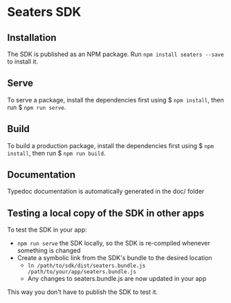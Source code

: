 # Seaters SDK

## Installation

The SDK is published as an NPM package. Run `npm install seaters --save` to install it.

## Serve

To serve a package, install the dependencies first using $ `npm install`, then run $ `npm run serve`.

## Build

To build a production package, install the dependencies first using $ `npm install`, then run $ `npm run build`.

## Documentation

Typedoc documentation is automatically generated in the doc/ folder

## Testing a local copy of the SDK in other apps

To test the SDK in your app:

- `npm run serve` the SDK locally, so the SDK is re-compiled whenever something is changed
- Create a symbolic link from the SDK's bundle to the desired location
  - `ln /path/to/sdk/dist/seaters.bundle.js /path/to/your/app/seaters.bundle.js`
  - Any changes to seaters.bundle.js are now updated in your app

This way you don't have to publish the SDK to test it.
